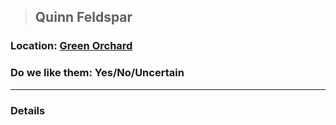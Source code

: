 >## Quinn Feldspar

### Location: [Green Orchard](Notes/Locations/Green%20Orchard.md)

### Do we like them: Yes/No/Uncertain

***

### Details